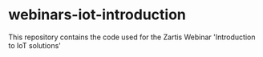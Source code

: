 # webinars-iot-introduction
This repository contains the code used for the Zartis Webinar 'Introduction to IoT solutions'
